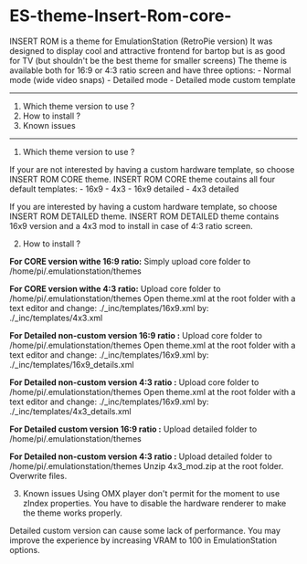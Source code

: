 # ES-theme-Insert-Rom-core-
INSERT ROM is a theme for EmulationStation (RetroPie version)
It was designed to display cool and attractive frontend for bartop but is as good for TV (but shouldn't be the best theme for smaller screens)
The theme is available both for 16:9 or 4:3 ratio screen and have three options:
	- Normal mode (wide video snaps)
	- Detailed mode
	- Detailed mode custom template


--------------------------------------------------------------------
1) Which theme version to use ?
2) How to install ?
3) Known issues
--------------------------------------------------------------------


1) Which theme version to use ?

If your are not interested by having a custom hardware template, so choose INSERT ROM CORE theme.
INSERT ROM CORE theme coutains all four default templates:
	- 16x9
	- 4x3
	- 16x9 detailed
	- 4x3 detailed
	
If you are interested by having a custom hardware template, so choose INSERT ROM DETAILED theme.
INSERT ROM DETAILED theme contains 16x9 version and a 4x3 mod to install in case of 4:3 ratio screen.


2) How to install ?

**For CORE version withe 16:9 ratio:**
Simply upload core folder to /home/pi/.emulationstation/themes

**For CORE version withe 4:3 ratio:**
	Upload core folder to /home/pi/.emulationstation/themes
	Open theme.xml at the root folder with a text editor and
	change: <include>./_inc/templates/16x9.xml</include>
	by: <include>./_inc/templates/4x3.xml</include>

**For Detailed non-custom version 16:9 ratio :**
	Upload core folder to /home/pi/.emulationstation/themes
	Open theme.xml at the root folder with a text editor and
	change: <include>./_inc/templates/16x9.xml</include>
	by: <include>./_inc/templates/16x9_details.xml</include>

**For Detailed non-custom version 4:3 ratio :**
	Upload core folder to /home/pi/.emulationstation/themes
	Open theme.xml at the root folder with a text editor and
	change: <include>./_inc/templates/16x9.xml</include>
	by: <include>./_inc/templates/4x3_details.xml</include>

**For Detailed custom version 16:9 ratio :**
	Upload detailed folder to /home/pi/.emulationstation/themes

**For Detailed non-custom version 4:3 ratio :**
	Upload detailed folder to /home/pi/.emulationstation/themes
	Unzip 4x3_mod.zip at the root folder. Overwrite files.
	
	
3) Known issues
Using OMX player don't permit for the moment to use zIndex properties. You have to disable the hardware renderer to make the theme works properly.

Detailed custom version can cause some lack of performance. You may improve the experience by increasing VRAM to 100 in EmulationStation options.
